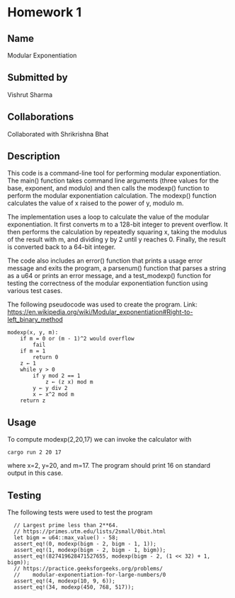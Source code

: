 # Homework 1
## Name
Modular Exponentiation

## Submitted by
Vishrut Sharma

## Collaborations
Collaborated with Shrikrishna Bhat

## Description
This code is a command-line tool for performing modular exponentiation. The main() function takes command line arguments (three values for the base, exponent, and modulo) and then calls the modexp() function to perform the modular exponentiation calculation. The modexp() function calculates the value of x raised to the power of y, modulo m.

The implementation uses a loop to calculate the value of the modular exponentiation. It first converts m to a 128-bit integer to prevent overflow. It then performs the calculation by repeatedly squaring x, taking the modulus of the result with m, and dividing y by 2 until y reaches 0. Finally, the result is converted back to a 64-bit integer.

The code also includes an error() function that prints a usage error message and exits the program, a parsenum() function that parses a string as a u64 or prints an error message, and a test_modexp() function for testing the correctness of the modular exponentiation function using various test cases.

The following pseudocode was used to create the program. Link: https://en.wikipedia.org/wiki/Modular_exponentiation#Right-to-left_binary_method

    modexp(x, y, m):
        if m = 0 or (m - 1)^2 would overflow
            fail
        if m = 1
            return 0
        z ← 1
        while y > 0
            if y mod 2 == 1
                z ← (z x) mod m
            y ← y div 2
            x ← x^2 mod m
        return z

## Usage
To compute modexp(2,20,17) we can invoke the calculator with

    cargo run 2 20 17

where x=2, y=20, and m=17. The program should print 16 on standard output in this case.

## Testing
The following tests were used to test the program

      // Largest prime less than 2**64.
      // https://primes.utm.edu/lists/2small/0bit.html
      let bigm = u64::max_value() - 58;
      assert_eq!(0, modexp(bigm - 2, bigm - 1, 1));
      assert_eq!(1, modexp(bigm - 2, bigm - 1, bigm));
      assert_eq!(827419628471527655, modexp(bigm - 2, (1 << 32) + 1, bigm));
      // https://practice.geeksforgeeks.org/problems/
      //    modular-exponentiation-for-large-numbers/0
      assert_eq!(4, modexp(10, 9, 6));
      assert_eq!(34, modexp(450, 768, 517));
